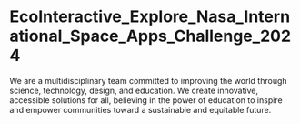 # EcoInteractive_Explore_Nasa_International_Space_Apps_Challenge_2024
We are a multidisciplinary team committed to improving the world through science, technology, design, and education. We create innovative, accessible solutions for all, believing in the power of education to inspire and empower communities toward a sustainable and equitable future.
